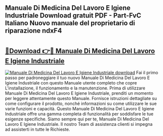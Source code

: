 ## Manuale Di Medicina Del Lavoro E Igiene Industriale Download gratuit PDF - Part-FvC Italiano Nuovo manuale del proprietario di riparazione ndxF4

# <h2><a href="http://dfd640.blite.top/?on=Manuale+Di+Medicina+Del+Lavoro+E+Igiene+Industriale">🔗Download 👉🔴 Manuale Di Medicina Del Lavoro E Igiene Industriale</a></h2>

[![Manuale Di Medicina Del Lavoro E Igiene Industriale download](https://i.imgur.com/lujVjoI.png)](http://dfd640.blite.top/?on=Manuale+Di+Medicina+Del+Lavoro+E+Igiene+Industriale)
Fai il primo passo per padroneggiare il tuo nuovo Manuale Di Medicina Del Lavoro E Igiene Industriale con questo Manuale utente completo che copre L'installazione, il funzionamento e la manutenzione. Prima di utilizzare Manuale Di Medicina Del Lavoro E Igiene Industriale, prenditi un momento per leggere attentamente questo Manuale. Fornisce istruzioni dettagliate su come configurare il prodotto, nonché informazioni su come utilizzare le sue varie funzioni e capacità. Questo Manuale Di Medicina Del Lavoro E Igiene Industriale offre una gamma completa di funzionalità per soddisfare le tue esigenze specifiche. Siamo sempre qui per te, Manuale Di Medicina Del Lavoro E Igiene Industriale. Il nostro Team di assistenza clienti si impegna ad assisterti in tutte le Richieste.
